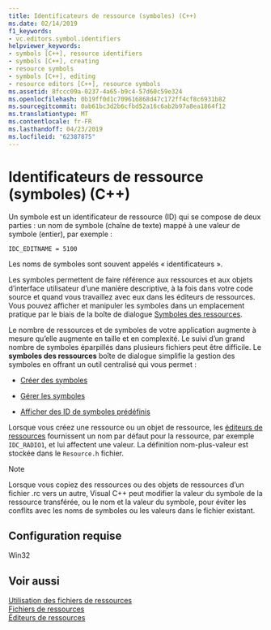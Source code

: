 ```yaml
---
title: Identificateurs de ressource (symboles) (C++)
ms.date: 02/14/2019
f1_keywords:
- vc.editors.symbol.identifiers
helpviewer_keywords:
- symbols [C++], resource identifiers
- symbols [C++], creating
- resource symbols
- symbols [C++], editing
- resource editors [C++], resource symbols
ms.assetid: 8fccc09a-0237-4a65-b9c4-57d60c59e324
ms.openlocfilehash: 0b19ff0d1c709616868d47c172ff4cf8c6931b82
ms.sourcegitcommit: 0ab61bc3d2b6cfbd52a16c6ab2b97a8ea1864f12
ms.translationtype: MT
ms.contentlocale: fr-FR
ms.lasthandoff: 04/23/2019
ms.locfileid: "62387875"
---
```

# <a name="resource-identifiers-symbols-c"></a>Identificateurs de ressource (symboles) (C++)

Un symbole est un identificateur de ressource (ID) qui se compose de deux parties : un nom de symbole (chaîne de texte) mappé à une valeur de symbole (entier), par exemple :

```
IDC_EDITNAME = 5100
```

Les noms de symboles sont souvent appelés « identificateurs ».

Les symboles permettent de faire référence aux ressources et aux objets d’interface utilisateur d’une manière descriptive, à la fois dans votre code source et quand vous travaillez avec eux dans les éditeurs de ressources. Vous pouvez afficher et manipuler les symboles dans un emplacement pratique par le biais de la boîte de dialogue [Symboles des ressources](../windows/viewing-resource-symbols.md).

Le nombre de ressources et de symboles de votre application augmente à mesure qu’elle augmente en taille et en complexité. Le suivi d’un grand nombre de symboles éparpillés dans plusieurs fichiers peut être difficile. Le **symboles des ressources** boîte de dialogue simplifie la gestion des symboles en offrant un outil centralisé qui vous permet :

- [Créer des symboles](../windows/creating-new-symbols.md)

- [Gérer les symboles](../windows/changing-a-symbol-or-symbol-name-id.md)

- [Afficher des ID de symboles prédéfinis](../windows/predefined-symbol-ids.md)

Lorsque vous créez une ressource ou un objet de ressource, les [éditeurs de ressources](../windows/resource-editors.md) fournissent un nom par défaut pour la ressource, par exemple `IDC_RADIO1`, et lui affectent une valeur. La définition nom-plus-valeur est stockée dans le `Resource.h` fichier.

> [!NOTE]
> Lorsque vous copiez des ressources ou des objets de ressources d’un fichier .rc vers un autre, Visual C++ peut modifier la valeur du symbole de la ressource transférée, ou le nom et la valeur du symbole, pour éviter les conflits avec les noms de symboles ou les valeurs dans le fichier existant.

## <a name="requirements"></a>Configuration requise

Win32

## <a name="see-also"></a>Voir aussi

[Utilisation des fichiers de ressources](../windows/working-with-resource-files.md)<br/>
[Fichiers de ressources](../windows/resource-files-visual-studio.md)<br/>
[Éditeurs de ressources](../windows/resource-editors.md)<br/>